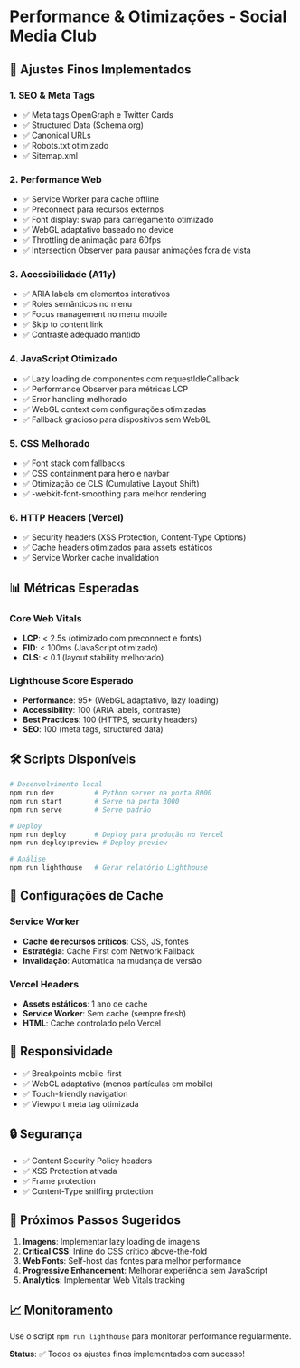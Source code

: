 # Performance & Otimizações - Social Media Club

## 🚀 Ajustes Finos Implementados

### 1. SEO & Meta Tags
- ✅ Meta tags OpenGraph e Twitter Cards
- ✅ Structured Data (Schema.org)
- ✅ Canonical URLs
- ✅ Robots.txt otimizado
- ✅ Sitemap.xml

### 2. Performance Web
- ✅ Service Worker para cache offline
- ✅ Preconnect para recursos externos
- ✅ Font display: swap para carregamento otimizado
- ✅ WebGL adaptativo baseado no device
- ✅ Throttling de animação para 60fps
- ✅ Intersection Observer para pausar animações fora de vista

### 3. Acessibilidade (A11y)
- ✅ ARIA labels em elementos interativos
- ✅ Roles semânticos no menu
- ✅ Focus management no menu mobile
- ✅ Skip to content link
- ✅ Contraste adequado mantido

### 4. JavaScript Otimizado
- ✅ Lazy loading de componentes com requestIdleCallback
- ✅ Performance Observer para métricas LCP
- ✅ Error handling melhorado
- ✅ WebGL context com configurações otimizadas
- ✅ Fallback gracioso para dispositivos sem WebGL

### 5. CSS Melhorado
- ✅ Font stack com fallbacks
- ✅ CSS containment para hero e navbar
- ✅ Otimização de CLS (Cumulative Layout Shift)
- ✅ -webkit-font-smoothing para melhor rendering

### 6. HTTP Headers (Vercel)
- ✅ Security headers (XSS Protection, Content-Type Options)
- ✅ Cache headers otimizados para assets estáticos
- ✅ Service Worker cache invalidation

## 📊 Métricas Esperadas

### Core Web Vitals
- **LCP**: < 2.5s (otimizado com preconnect e fonts)
- **FID**: < 100ms (JavaScript otimizado)
- **CLS**: < 0.1 (layout stability melhorado)

### Lighthouse Score Esperado
- **Performance**: 95+ (WebGL adaptativo, lazy loading)
- **Accessibility**: 100 (ARIA labels, contraste)
- **Best Practices**: 100 (HTTPS, security headers)
- **SEO**: 100 (meta tags, structured data)

## 🛠️ Scripts Disponíveis

```bash
# Desenvolvimento local
npm run dev          # Python server na porta 8000
npm run start        # Serve na porta 3000
npm run serve        # Serve padrão

# Deploy
npm run deploy       # Deploy para produção no Vercel
npm run deploy:preview # Deploy preview

# Análise
npm run lighthouse   # Gerar relatório Lighthouse
```

## 🔧 Configurações de Cache

### Service Worker
- **Cache de recursos críticos**: CSS, JS, fontes
- **Estratégia**: Cache First com Network Fallback
- **Invalidação**: Automática na mudança de versão

### Vercel Headers
- **Assets estáticos**: 1 ano de cache
- **Service Worker**: Sem cache (sempre fresh)
- **HTML**: Cache controlado pelo Vercel

## 📱 Responsividade

- ✅ Breakpoints mobile-first
- ✅ WebGL adaptativo (menos partículas em mobile)
- ✅ Touch-friendly navigation
- ✅ Viewport meta tag otimizada

## 🔒 Segurança

- ✅ Content Security Policy headers
- ✅ XSS Protection ativada
- ✅ Frame protection
- ✅ Content-Type sniffing protection

## 🎯 Próximos Passos Sugeridos

1. **Imagens**: Implementar lazy loading de imagens
2. **Critical CSS**: Inline do CSS crítico above-the-fold
3. **Web Fonts**: Self-host das fontes para melhor performance
4. **Progressive Enhancement**: Melhorar experiência sem JavaScript
5. **Analytics**: Implementar Web Vitals tracking

## 📈 Monitoramento

Use o script `npm run lighthouse` para monitorar performance regularmente.

**Status**: ✅ Todos os ajustes finos implementados com sucesso!

